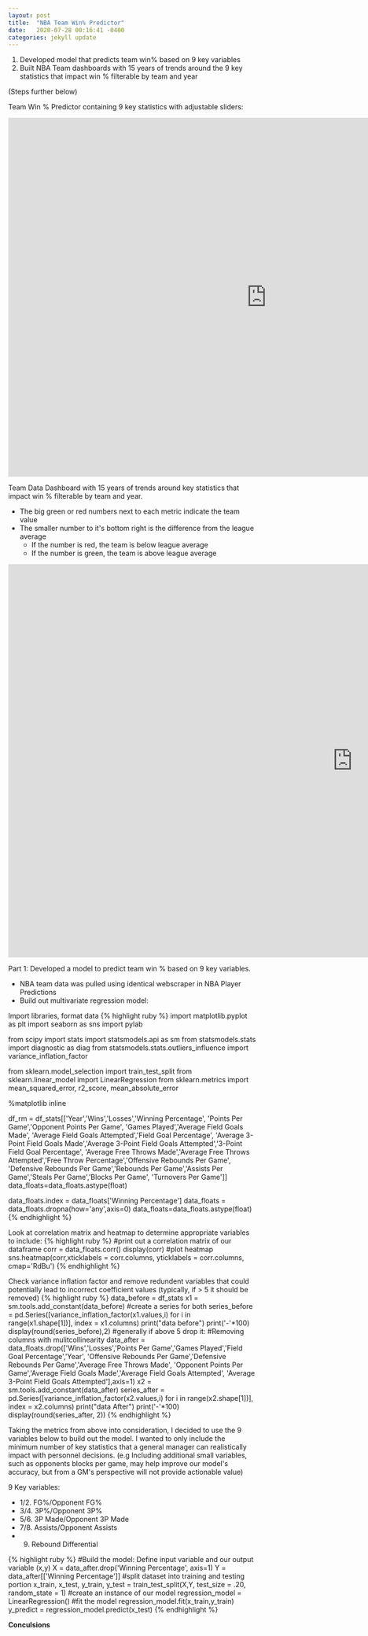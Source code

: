 ```yaml
---
layout: post
title:  "NBA Team Win% Predictor"
date:   2020-07-28 00:16:41 -0400
categories: jekyll update
---
```

1. Developed model that predicts team win% based on 9 key variables
2. Built NBA Team dashboards with 15 years of trends around the 9 key statistics that impact win % filterable by team and year

(Steps further below)

Team Win % Predictor containing 9 key statistics with adjustable sliders:

<iframe 
frameborder="0" 
height="730" 
width="1050" 
scrolling="no" src="https://public.tableau.com/views/BBallWinPredictor/Dashboard32?:language=en&:display_count=y&:origin=viz_share_link:showVizHome=no&:embed=yes">
</iframe>

Team Data Dashboard with 15 years of trends around key statistics that impact win % filterable by team and year. 
- The big green or red numbers next to each metric indicate the team value 
- The smaller number to it's bottom right is the difference from the league average
  - If the number is red, the team is below league average
  - If the number is green, the team is above league average

<iframe frameborder="0" height="800" width="1400" scrolling="no" src="https://public.tableau.com/views/BBallAnalysis/Dashboard1?:language=en&:display_count=y&:origin=viz_share_link:showVizHome=no&:embed=yes"> </iframe>

Part 1: Developed a model to predict team win % based on 9 key variables.

- NBA team data was pulled using identical webscraper in NBA Player Predictions
- Build out multivariate regression model:

Import libraries, format data
{% highlight ruby %}
import matplotlib.pyplot as plt
import seaborn as sns
import pylab

from scipy import stats
import statsmodels.api as sm
from statsmodels.stats import diagnostic as diag
from statsmodels.stats.outliers_influence import variance_inflation_factor

from sklearn.model_selection import train_test_split
from sklearn.linear_model import LinearRegression
from sklearn.metrics import mean_squared_error, r2_score, mean_absolute_error

%matplotlib inline

df_rm = df_stats[['Year','Wins','Losses','Winning Percentage', 'Points Per Game','Opponent Points Per Game',
                  'Games Played','Average Field Goals Made', 'Average Field Goals Attempted','Field Goal Percentage',
                  'Average 3-Point Field Goals Made','Average 3-Point Field Goals Attempted','3-Point Field Goal Percentage',
                  'Average Free Throws Made','Average Free Throws Attempted','Free Throw Percentage','Offensive Rebounds Per Game',
                  'Defensive Rebounds Per Game','Rebounds Per Game','Assists Per Game','Steals Per Game','Blocks Per Game',
                  'Turnovers Per Game']]
data_floats=data_floats.astype(float)

data_floats.index = data_floats['Winning Percentage']
data_floats = data_floats.dropna(how='any',axis=0)
data_floats=data_floats.astype(float)
{% endhighlight %}

Look at correlation matrix and heatmap to determine appropriate variables to include:
{% highlight ruby %}
#print out a correlation matrix of our dataframe
corr = data_floats.corr()
display(corr)
#plot heatmap
sns.heatmap(corr,xticklabels = corr.columns, yticklabels = corr.columns, cmap='RdBu')
{% endhighlight %}

Check variance inflation factor and remove redundent variables that could potentially lead to incorrect coefficient values (typically, if > 5 it should be removed)
{% highlight ruby %}
data_before = df_stats
x1 = sm.tools.add_constant(data_before)
#create a series for both 
series_before = pd.Series([variance_inflation_factor(x1.values,i) for i in range(x1.shape[1])], index = x1.columns)
print("data before")
print('-'*100)
display(round(series_before),2)
#generally if above 5 drop it:
#Removing columns with mulitcollinearity
data_after = data_floats.drop(['Wins','Losses','Points Per Game','Games Played','Field Goal Percentage','Year',
                               'Offensive Rebounds Per Game','Defensive Rebounds Per Game','Average Free Throws Made',
                               'Opponent Points Per Game','Average Field Goals Made','Average Field Goals Attempted', 
                               'Average 3-Point Field Goals Attempted'],axis=1)
x2 = sm.tools.add_constant(data_after)
series_after = pd.Series([variance_inflation_factor(x2.values,i) for i in range(x2.shape[1])], index = x2.columns)
print("data After")
print('-'*100)
display(round(series_after, 2))
{% endhighlight %}

Taking the metrics from above into consideration, I decided to use the 9 variables below to build out the model. I wanted to only include the minimum number of key statistics that a general manager can realistically impact with personnel decisions. (e.g Including additional small variables, such as opponents blocks per game, may help improve our model's accuracy, but from a GM's perspective will not provide actionable value)

9 Key variables:
  - 1/2. FG%/Opponent FG% 
  - 3/4. 3P%/Opponent 3P%
  - 5/6. 3P Made/Opponent 3P Made
  - 7/8. Assists/Opponent Assists
  - 9. Rebound Differential
 
{% highlight ruby %}
#Build the model: Define input variable and our output variable (x,y)
X = data_after.drop('Winning Percentage', axis=1)
Y = data_after[['Winning Percentage']]
#split dataset into training and testing portion
x_train, x_test, y_train, y_test = train_test_split(X,Y, test_size = .20, random_state = 1)
#create an instance of our model
regression_model = LinearRegression()
#fit the model
regression_model.fit(x_train,y_train)
y_predict = regression_model.predict(x_test)
{% endhighlight %}


**Conculsions**

